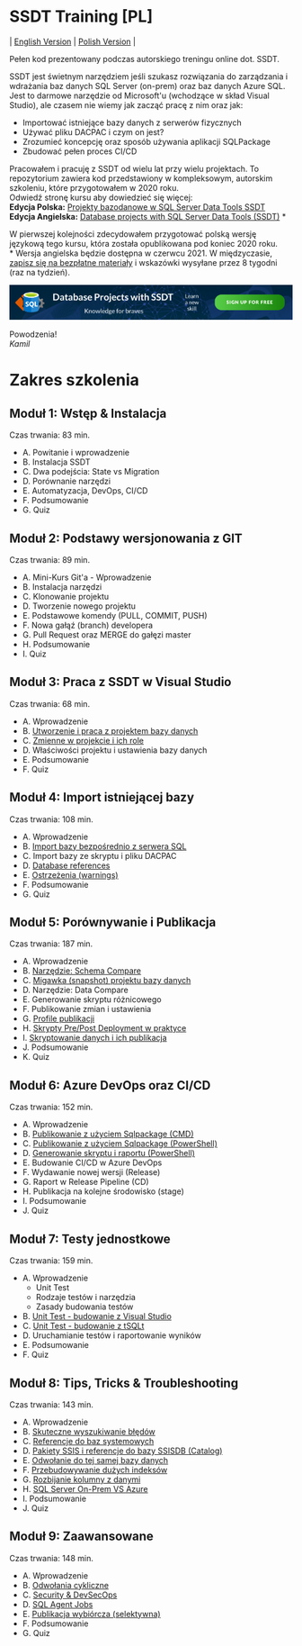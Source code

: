 # SSDT Training [PL]

| [English Version](../README.md) | [Polish Version](#) |

Pełen kod prezentowany podczas autorskiego treningu online dot. SSDT.  

SSDT jest świetnym narzędziem jeśli szukasz rozwiązania do zarządzania i wdrażania baz danych SQL Server (on-prem) oraz baz danych Azure SQL. Jest to darmowe narzędzie od Microsoft'u (wchodzące w skład Visual Studio), ale czasem nie wiemy jak zacząć pracę z nim oraz jak:
* Importować istniejące bazy danych z serwerów fizycznych
* Używać pliku DACPAC i czym on jest?
* Zrozumieć koncepcję oraz sposób używania aplikacji SQLPackage
* Zbudować pełen proces CI/CD 

Pracowałem i pracuję z SSDT od wielu lat przy wielu projektach. To repozytorium zawiera kod przedstawiony w kompleksowym, autorskim szkoleniu, które przygotowałem w 2020 roku.  
Odwiedź stronę kursu aby dowiedzieć się więcej:  
**Edycja Polska:** [Projekty bazodanowe w SQL Server Data Tools SSDT](https://learn.sqlplayer.net/projekty-bazodanowe-w-sql-server-data-tools-ssdt)  
**Edycja Angielska:** [Database projects with SQL Server Data Tools (SSDT)](https://learn.sqlplayer.net/database-projects-with-ssdt-dacpac) *

W pierwszej kolejności zdecydowałem przygotować polską wersję językową tego kursu, która została opublikowana pod koniec 2020 roku.  
\* Wersja angielska będzie dostępna w czerwcu 2021. 
W międzyczasie, [zapisz się na bezpłatne materiały](https://learn.sqlplayer.net/database-projects-with-ssdt-dacpac) i wskazówki wysyłane przez 8 tygodni (raz na tydzień).  

[![SSDT banner](./../images/SSDT_Blog_Banner_ver1.png)](https://learn.sqlplayer.net/database-projects-with-ssdt-dacpac)

Powodzenia!  
*Kamil*

# Zakres szkolenia

## Moduł 1: Wstęp & Instalacja
Czas trwania: 83 min.
* A. Powitanie i wprowadzenie
* B. Instalacja SSDT
* C. Dwa podejścia: State vs Migration
* D. Porównanie narzędzi
* E. Automatyzacja, DevOps, CI/CD
* F. Podsumowanie
* G. Quiz

## Moduł 2: Podstawy wersjonowania z GIT
Czas trwania: 89 min.
* A. Mini-Kurs Git'a - Wprowadzenie
* B. Instalacja narzędzi
* C. Klonowanie projektu
* D. Tworzenie nowego projektu
* E. Podstawowe komendy (PULL, COMMIT, PUSH)
* F. Nowa gałąź (branch) developera
* G. Pull Request oraz MERGE do gałęzi master
* H. Podsumowanie
* I. Quiz

## Moduł 3: Praca z SSDT w Visual Studio
Czas trwania: 68 min.
* A. Wprowadzenie
* B. [Utworzenie i praca z projektem bazy danych](../src/Introduction/)
* C. [Zmienne w projekcie i ich role](../src/Variables/)
* D. Właściwości projektu i ustawienia bazy danych
* E. Podsumowanie
* F. Quiz

## Moduł 4: Import istniejącej bazy
Czas trwania: 108 min.
* A. Wprowadzenie
* B. [Import bazy bezpośrednio z serwera SQL](../src/Import/)
* C. Import bazy ze skryptu i pliku DACPAC
* D. [Database references](../src/References/)
* E. [Ostrzeżenia (warnings)](../src/Warnings/)
* F. Podsumowanie
* G. Quiz

## Moduł 5: Porównywanie i Publikacja
Czas trwania: 187 min.
* A. Wprowadzenie
* B. [Narzędzie: Schema Compare](../src/Compare/)
* C. [Migawka (snapshot) projektu bazy danych](../src/Compare/WideWorldImporters/Snapshots/)
* D. Narzędzie: Data Compare
* E. Generowanie skryptu różnicowego
* F. Publikowanie zmian i ustawienia
* G. [Profile publikacji](../src/Publishing/)
* H. [Skrypty Pre/Post Deployment w praktyce](../src/PrePostDeployment/)
* I. [Skryptowanie danych i ich publikacja](../src/ScriptingData/)
* J. Podsumowanie
* K. Quiz

## Moduł 6: Azure DevOps oraz CI/CD
Czas trwania: 152 min.
* A. Wprowadzenie
* B. [Publikowanie z użyciem Sqlpackage (CMD)](../src/sqlpackage/demo1.cmd)
* C. [Publikowanie z użyciem Sqlpackage (PowerShell)](../src/sqlpackage/demo2.ps1)
* D. [Generowanie skryptu i raportu (PowerShell)](../src/sqlpackage/demo3.ps1)
* E. Budowanie CI/CD w Azure DevOps
* F. Wydawanie nowej wersji (Release)
* G. Raport w Release Pipeline (CD)
* H. Publikacja na kolejne środowisko (stage)
* I. Podsumowanie
* J. Quiz

## Moduł 7: Testy jednostkowe
Czas trwania: 159 min.
* A. Wprowadzenie
  * Unit Test
  * Rodzaje testów i narzędzia
  * Zasady budowania testów
* B. [Unit Test - budowanie z Visual Studio](../src/Testing-SSDT/)
* C. [Unit Test - budowanie z tSQLt](../src/Testing-tSQLt/)
* D. Uruchamianie testów i raportowanie wyników
* E. Podsumowanie
* F. Quiz

## Moduł 8: Tips, Tricks & Troubleshooting
Czas trwania: 143 min.
* A. Wprowadzenie
* B. [Skuteczne wyszukiwanie błędów](../src/Tips&Tricks/)
* C. [Referencje do baz systemowych](../src/Tips&Tricks/)
* D. [Pakiety SSIS i referencje do bazy SSISDB (Catalog)](../src/SSISDB/)
* E. [Odwołanie do tej samej bazy danych](../src/Tips&Tricks/)
* F. [Przebudowywanie dużych indeksów](../src/Indexes/)
* G. [Rozbijanie kolumny z danymi](../src/DataManipulation/)
* H. [SQL Server On-Prem VS Azure](../src/SqlServerVsAzureSQLDB/)
* I. Podsumowanie
* J. Quiz

## Moduł 9: Zaawansowane
Czas trwania: 148 min.
* A. Wprowadzenie
* B. [Odwołania cykliczne](../src/CircularRefs/)
* C. [Security & DevSecOps](../src/Security/)
* D. [SQL Agent Jobs](../src/SQLJobs/)
* E. [Publikacja wybiórcza (selektywna)](../src/sqlpackage-selective/)
* F. Podsumowanie
* G. Quiz

